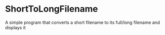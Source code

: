 # ShortToLongFilename
A simple program that converts a short filename to its full/long filename and displays it
